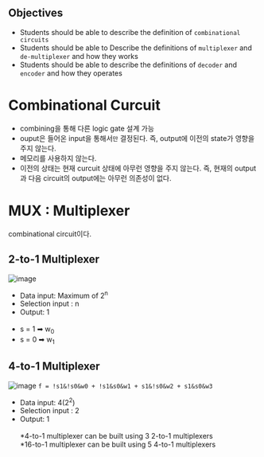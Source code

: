 ## Objectives
- Students should be able to describe the definition of `combinational circuits` 
- Students should be able to Describe the definitions of `multiplexer` and `de-multiplexer` and how they works
- Students should be able to describe the definitions of `decoder` and `encoder` and how they operates

# Combinational Curcuit
- combining을 통해 다른 logic gate 설계 가능
- ouput은 들어온 input을 통해서`만` 결정된다. 즉, output에 이전의 state가 영향을 주지 않는다.
- 메모리를 사용하지 않는다.
- 이전의 상태는 현재 curcuit 상태에 아무런 영향을 주지 않는다. 즉, 현재의 output과 다음 circuit의 output에는 아무런 의존성이 없다.

# MUX : Multiplexer
combinational circuit이다.
## 2-to-1 Multiplexer
![image](https://user-images.githubusercontent.com/56028436/118396614-3c1a5480-b68b-11eb-9aab-289be3ac246a.png)<br/>
- Data input: Maximum of 2<sup>n</sup>
- Selection input : n
- Output: 1
<br/><br/>
- s = 1 ➡ w<sub>0</sub>
- s = 0 ➡ w<sub>1</sub>

## 4-to-1 Multiplexer
![image](https://user-images.githubusercontent.com/56028436/118397022-1726e100-b68d-11eb-8225-e3485bae5e5b.png)
`f = !s1&!s0&w0 + !s1&s0&w1 + s1&!s0&w2 + s1&s0&w3 `
- Data input: 4(2<sup>2</sup>)
- Selection input : 2
- Output: 1
<br/><br/>
*4-to-1 multiplexer can be built using 3 2-to-1 multiplexers<br/>
*16-to-1 multiplexer can be built using 5 4-to-1 multiplexers<br/>
